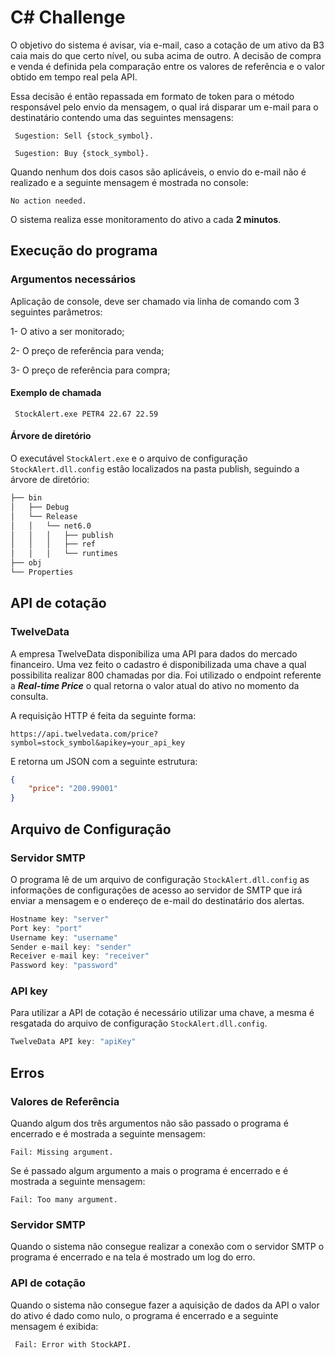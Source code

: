 ﻿# C# Challenge

O objetivo do sistema é avisar, via e-mail, caso a cotação de um ativo da B3 caia mais do que certo nível, ou suba acima de outro.
A decisão de compra e venda é definida pela comparação entre os valores de referência e o valor obtido em tempo real pela API. 

Essa decisão é então repassada em formato de token para o método responsável pelo envio da mensagem, o qual irá disparar um e-mail para o destinatário contendo uma das seguintes mensagens:

`` Sugestion: Sell {stock_symbol}.``

`` Sugestion: Buy {stock_symbol}.``

Quando nenhum dos dois casos são aplicáveis, o envio do e-mail não é realizado e a seguinte mensagem é mostrada no console:

``No action needed.`` 

O sistema realiza esse monitoramento do ativo a cada **2 minutos**.


## Execução do programa
### Argumentos necessários

Aplicação de console, deve ser chamado via linha de comando com 3 seguintes parâmetros:

1- O ativo a ser monitorado;

2- O preço de referência para venda;

3- O preço de referência para compra;

#### Exemplo de chamada

`` StockAlert.exe PETR4 22.67 22.59``

#### Árvore de diretório

O executável ``StockAlert.exe`` e o arquivo de configuração ``StockAlert.dll.config`` estão localizados na pasta publish, seguindo a árvore de diretório:

```bash
├── bin
│   ├── Debug
│   └── Release
│   │   └── net6.0
│   │   │   ├── publish
│   │   │   ├── ref
│   │   │   └── runtimes
├── obj
└── Properties
```

## API de cotação

### TwelveData

A empresa TwelveData disponibiliza uma API para dados do mercado financeiro. Uma vez feito o cadastro é disponibilizada uma chave a qual possibilita realizar 800 chamadas por dia. Foi utilizado o endpoint referente a ***Real-time Price*** o qual retorna o valor atual do ativo no momento da consulta.

A requisição HTTP é feita da seguinte forma:

```
https://api.twelvedata.com/price?symbol=stock_symbol&apikey=your_api_key
``` 

E retorna um JSON com a seguinte estrutura:

```json
{
    "price": "200.99001"
}
```

## Arquivo de Configuração

### Servidor SMTP

O programa lê de um arquivo de configuração ``StockAlert.dll.config`` as informações de configurações de acesso ao servidor de SMTP que irá enviar a mensagem e o endereço de e-mail do destinatário dos alertas.

```c#
Hostname key: "server"
Port key: "port"
Username key: "username"
Sender e-mail key: "sender"
Receiver e-mail key: "receiver"
Password key: "password"
```

### API key

Para utilizar a API de cotação é necessário utilizar uma chave, a mesma é resgatada do arquivo de configuração ``StockAlert.dll.config``.

```c#
TwelveData API key: "apiKey"
```

## Erros

### Valores de Referência

Quando algum dos três argumentos não são passado o programa é encerrado e é mostrada a seguinte mensagem:

``Fail: Missing argument.`` 

Se é passado algum argumento a mais o programa é encerrado e é mostrada a seguinte mensagem:

``Fail: Too many argument.`` 

### Servidor SMTP 

Quando o sistema não consegue realizar a conexão com o servidor SMTP o programa é encerrado e na tela é mostrado um log do erro.

### API de cotação

Quando o sistema não consegue fazer a aquisição de dados da API o valor do ativo é dado como nulo, o programa é encerrado e a seguinte mensagem é exibida:

`` Fail: Error with StockAPI.``
